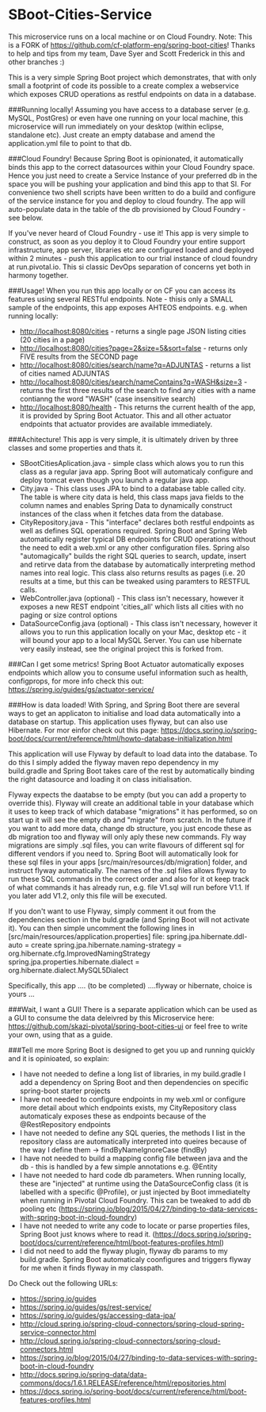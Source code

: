 # SBoot-Cities-Service
This microservice runs on a local machine or on Cloud Foundry. Note: This is a FORK of https://github.com/cf-platform-eng/spring-boot-cities! Thanks to help and tips from my team, Dave Syer and Scott Frederick in this and other branches :)

This is a very simple Spring Boot project which demonstrates, that with only small a footprint of code its possible to a create complex a webservice which exposes CRUD operations as restful endpoints on data in a database.   

###Running locally!
Assuming you have access to a database server (e.g. MySQL, PostGres) or even have one running on your local machine, this microservice will run immediately on your desktop (within eclipse, standalone etc). Just create an empty database and amend the application.yml file to point to that db.

###Cloud Foundry!
Because Spring Boot is opinionated, it automatically binds this app to the correct datasources within your Cloud Foundry space. Hence you just need to create a Service Instance of your preferred db in the space you will be pushing your application and bind this app to that SI. For convenience two shell scripts have been written to do a build and configure of the service instance for you and deploy to cloud foundry. The app will auto-populate data in the table of the db provisioned by Cloud Foundry - see below.

If you've never heard of Cloud Foundry - use it! This app is very simple to construct, as soon as you deploy it to Cloud Foundry your entire support infrastructure, app server, libraries etc are configured loaded and deployed within 2 minutes - push this application to our trial instance of cloud foundry at run.pivotal.io. This si classic DevOps separation of concerns yet both in harmony together.

###Usage!
When you run this app locally or on CF you can access its features using several RESTful endpoints. Note - thisis only a SMALL sample of the endpoints, this app exposes AHTEOS endpoints. e.g. when running locally:
* <a href="http://localhost:8080/cities" target="_blank">http://localhost:8080/cities</a> - returns a single page JSON listing cities (20 cities in a page)
* <a href="http://localhost:8080/cities?page=2&size=5&sort=false" target="_blank">http://localhost:8080/cities?page=2&size=5&sort=false</a> - returns only FIVE results from the SECOND page
* <a href="http://localhost:8080/cities/search/name?q=ADJUNTAS" target="_blank">http://localhost:8080/cities/search/name?q=ADJUNTAS</a> - returns a list of cities named ADJUNTAS
* <a href="http://localhost:8080/cities/search/nameContains?q=WASH&size=3" target="_blank">http://localhost:8080/cities/search/nameContains?q=WASH&size=3</a> - returns the first three results of the search to find any cities with a name contianng the word "WASH" (case insensitive search)
* <a href="http://localhost:8080/health" target="_blank">http://localhost:8080/health</a> - This returns the current health of the app, it is provided by Spring Boot Actuator. This and all other actuator endpoints that actuator provides are available immediately.

###Achitecture!
This app is very simple, it is ultimately driven by three classes and some properties and thats it.
* SBootCitiesAplication.java - simple class which alows you to run this class as a regular java app. Spring Boot will automaticaly configure and deploy tomcat even though you launch a regular java app. 
* City.java - This class uses JPA to bind to a database table called city. The table is where city data is held, this class maps java fields to the column names and enables Spring Data to dynamically construct instances of the class when it fetches data from the database.
* CityRepository.java - This "interface" declares both restful endpoints as well as defines SQL operations required. Spring Boot and Spring Web automatically register typical DB endpoints for CRUD operations without the need to edit a web.xml or any other configuration files. Spring also "automagically" builds the right SQL queries to search, update, insert and retirve data from the database by automatically interpreting method names into real logic. This class also returns results as pages (i.e. 20 results at a time, but this can be tweaked using paramters to RESTFUL calls.
* WebController.java (optional) - This class isn't necessary, however it exposes a new REST endpoint 'cities_all' which lists all cities with no paging or size control options
* DataSourceConfig.java (optional) - This class isn't necessary, however it allows you to run this application locally on your Mac, desktop etc - it will bound your app to a local MySQL Server. You can use hibernate very easily instead, see the original project this is forked from.

###Can I get some metrics!
Spring Boot Actuator automatically exposes endpoints which allow you to consume useful information such as health, configprops, for more info check this out: https://spring.io/guides/gs/actuator-service/

###How is data loaded!
With Spring, and Spring Boot there are several ways to get an applicaton to initialise and load data automatically into a database on startup. This application uses flyway, but can also use Hibernate. For mor einfor check out this page: https://docs.spring.io/spring-boot/docs/current/reference/html/howto-database-initialization.html

This application will use Flyway by default to load data into the database. To do this I simply added the flyway maven repo dependency in my build.gradle and Spring Boot takes care of the rest by automatically binding the right datasource and loading it on class initialisation.

Flyway expects the daatabse to be empty (but you can add a property to override this). Flyway will create an additional table in your database which it uses to keep track of which database "migrations" it has performed, so on start up it will see the empty db and "migrate" from scratch. In the future if you want to add more data, change db structure, you just encode these as db migration too and flyway will only aply these new commands. Fly way migrations are simply .sql files, you can write flavours of different sql for different vendors if you need to. Spring Boot will automatically look for these sql files in your apps [src/main/resources/db/migration] folder, and instruct flyway automatically. The names of the .sql files allows flyway to run these SQL commands in the correct order and also for it ot keep track of what commands it has already run, e.g. file V1.sql will run before V1.1. If you later add V1.2, only this file will be executed.

If you don't want to use Flyway, simply comment it out from the dependencies section in the buld.gradle (and Spring Boot will not activate it). You can then simple uncomment the following lines in [src/main/resources/application.properties] file:
spring.jpa.hibernate.ddl-auto = create
spring.jpa.hibernate.naming-strategy = org.hibernate.cfg.ImprovedNamingStrategy
spring.jpa.properties.hibernate.dialect = org.hibernate.dialect.MySQL5Dialect


Specifically, this app .... (to be completed)
....flyway or hibernate, choice is yours ...

###Wait, I want a GUI!
There is a separate application which can be used as a GUI to consume the data deleivred by this Microservice here: https://github.com/skazi-pivotal/spring-boot-cities-ui or feel free to write your own, using that as a guide.

###Tell me more
Spring Boot is designed to get you up and running quickly and it is opinioated, so explain:

* I have not needed to define a long list of libraries, in my build.gradle I add a dependency on Spring Boot and then dependencies on specific spring-boot starter projects
* I have not needed to configure endpoints in my web.xml or configure more detail about which endpoints exists, my CityRepository class automaticaly exposes these as endpoints because of the @RestRepository endpoints
* I have not needed to define any SQL queries, the methods I list in the repository class are automatically interpreted into queires because of the way I define them -> findByNameIgnoreCase (findBy<field in my entityy><type of find>)
* I have not needed to build a mapping config file between java and the db - this is handled by a few simple annotations e.g. @Entity
* I have not needed to hard code db parameters. When running locally, these are "injected" at runtime using the DataSourceConfig class (it is labelled with a specific @Profile), or just injected by Boot immediatelty when running in Pivotal Cloud Foundry. This can be tweaked to add db pooling etc (https://spring.io/blog/2015/04/27/binding-to-data-services-with-spring-boot-in-cloud-foundry)
* I have not needed to write any code to locate or parse properties files, Spring Boot just knows where to read it. (https://docs.spring.io/spring-boot/docs/current/reference/html/boot-features-profiles.html)
* I did not need to add the flyway plugin, flyway db params to my build.gradle. Spring Boot automaticaly coonfigures and triggers flyway for me when it finds flyway in my classpath.

Do Check out the following URLs:
* https://spring.io/guides
* https://spring.io/guides/gs/rest-service/
* https://spring.io/guides/gs/accessing-data-jpa/
* http://cloud.spring.io/spring-cloud-connectors/spring-cloud-spring-service-connector.html
* http://cloud.spring.io/spring-cloud-connectors/spring-cloud-connectors.html
* https://spring.io/blog/2015/04/27/binding-to-data-services-with-spring-boot-in-cloud-foundry
* http://docs.spring.io/spring-data/data-commons/docs/1.6.1.RELEASE/reference/html/repositories.html
* https://docs.spring.io/spring-boot/docs/current/reference/html/boot-features-profiles.html

